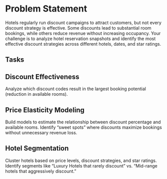 # Problem Statement
Hotels regularly run discount campaigns to attract customers, but not every discount strategy is effective. Some discounts lead to substantial room bookings, while others reduce revenue without increasing occupancy.
Your challenge is to analyze hotel reservation snapshots and identify the most effective discount strategies across different hotels, dates, and star ratings.
## Tasks
## Discount Effectiveness
Analyze which discount codes result in the largest booking potential (reduction in available rooms).

## Price Elasticity Modeling
Build models to estimate the relationship between discount percentage and available rooms.
Identify “sweet spots” where discounts maximize bookings without unnecessary revenue loss.

## Hotel Segmentation
Cluster hotels based on price levels, discount strategies, and star ratings.
Identify segments like “Luxury Hotels that rarely discount” vs. “Mid-range hotels that aggressively discount.”
